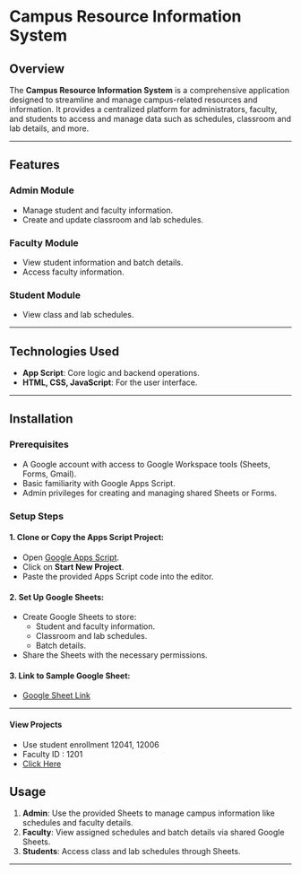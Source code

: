 # Campus Resource Information System

## Overview

The **Campus Resource Information System** is a comprehensive application designed to streamline and manage campus-related resources and information. It provides a centralized platform for administrators, faculty, and students to access and manage data such as schedules, classroom and lab details, and more.

---

## Features

### Admin Module
- Manage student and faculty information.
- Create and update classroom and lab schedules.

### Faculty Module
- View student information and batch details.
- Access faculty information.

### Student Module
- View class and lab schedules.

---

## Technologies Used
- **App Script**: Core logic and backend operations.
- **HTML, CSS, JavaScript**: For the user interface.

---

## Installation

### Prerequisites
- A Google account with access to Google Workspace tools (Sheets, Forms, Gmail).
- Basic familiarity with Google Apps Script.
- Admin privileges for creating and managing shared Sheets or Forms.

### Setup Steps

#### 1. Clone or Copy the Apps Script Project:
- Open [Google Apps Script](https://script.google.com/).
- Click on **Start New Project**.
- Paste the provided Apps Script code into the editor.

#### 2. Set Up Google Sheets:
- Create Google Sheets to store:
  - Student and faculty information.
  - Classroom and lab schedules.
  - Batch details.
- Share the Sheets with the necessary permissions.

#### 3. Link to Sample Google Sheet:
- [Google Sheet Link](https://docs.google.com/spreadsheets/d/1pd5LzaK4hGkd692KFDixJeOYjV4epbjQcfNxTB4CJ5o/edit?usp=sharing)

---
#### View Projects 
- Use student enrollment 12041, 12006
- Faculty ID : 1201
- [Click Here](https://script.google.com/a/gnu.ac.in/macros/s/AKfycbzrv4xdJNDRajS5E1SM9qCDhf9wIb5iIIv5XQ0xEz16UY3ByU66gywt_B6NnJ1X_nRN/exec?page=student)

## Usage
1. **Admin**: Use the provided Sheets to manage campus information like schedules and faculty details.
2. **Faculty**: View assigned schedules and batch details via shared Google Sheets.
3. **Students**: Access class and lab schedules through Sheets.

---
